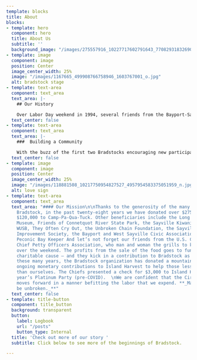 ```yaml
---
template: blocks
title: About
blocks:
- template: hero
  component: hero
  title: About Us
  subtitle: ''
  background_image: "/images/275557916_10227717602791643_7708293183269079265_n.jpg"
- template: image
  component: image
  position: Center
  image_center_width: 25%
  image: "/images/1167665_499908766758946_1603767001_o.jpg"
  alt: bradstock stage
- template: text-area
  component: text_area
  text_area: |-
    ## Our History

    Over Labor Day weekend in 1994, several friends from the Bayport-Sayville area organized a day of music, food and fun. Held in the backyard of Bayport resident Brad Ringhouse, the event, which proved to be a rousing success, was aptly dubbed “Bradstock.” With enthusiasm sky high, the all-volunteer organizers planned Bradstock II for the following Labor Day. However, two extra ingredients were to be added to the original, successful formula - a focus on our environment, and a determination to raise funds to donate to area organizations. The good time had by all was to be complemented with a good cause supported by all. Which is exactly what has happened.
  text_center: false
- template: text-area
  component: text_area
  text_area: |-
    ###  Building a Community

    With the buzz of the first two Bradstocks encouraging new participants to join the cause, and with the success of the festivals far surpassing what the organizers could have ever imagined, Bradstocks III and IV were held on the grounds of Meadowcroft in Bayport. Artists came to display their work, various not-for-profit environmental organizations set up informative, educational booths, and new musicians eagerly joined Bradstock‘s solid line-up of performers. Best of all, the events generated profits, as well as canned foodstuffs, which was donated and distributed to local good causes.
  text_center: false
- template: image
  component: image
  position: Center
  image_center_width: 25%
  image: "/images/118881508_10217750954827527_4957954583375051959_n.jpg"
  alt: love sign
- template: text-area
  component: text_area
  text_area: "#### Our Mission\n\nThanks to the generosity of the many friends of
    Bradstock, in the past twenty-eight years we have donated over $275,000 including
    $120,000 to Camp-Pa-Qua-Tuck. Other beneficiaries include the Long Island Maritime
    Museum, Friends of Connetquot River State Park, the Sayville Kiwanis Club, G.R.O.W.,
    WUSB, They Often Cry Out, the Unbroken Chain Foundation, the Sayville Village
    Improvement Society, the Bayport and West Sayville Civic Associations and the
    Peconic Bay Keeper And let’s not forget our friends from the U.S. Coast Guard
    Chief Petty Officers Association, who man and woman the grills to keep us in grub
    over the weekend. The profits from the sale of the food goes to fund their own
    charitable cause – and they kick in a contribution to Bradstock as well. And over
    these many years, the Bradstock organization has donated a mountain of food and
    ongoing monetary contributions to Island Harvest to help those less fortunate
    than ourselves. The Chiefs presented a check for $3,000 to Island Harvest at our
    year’s Platinum Party (pre-COVID).  \nWe are confident that the Circle of Chiefs
    moves forward in a manner befitting the labor that we expend. **_May the circle
    be unbroken._**"
  text_center: false
- template: title-button
  component: title_button
  background: transparent
  button:
    label: Logbook
    url: "/posts"
    button_type: Internal
  title: 'Check out more of our story '
  subtitle: Click below to see more of the beginnings of Bradstock.

---
```


